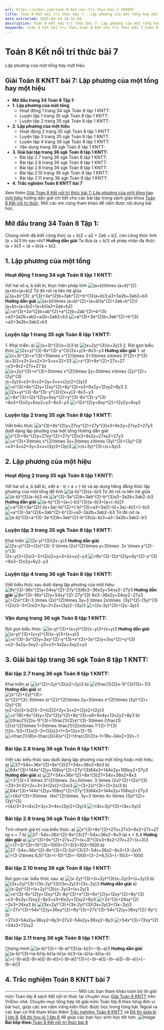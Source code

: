 ```yaml
---
url: https://vndoc.com/toan-8-ket-noi-tri-thuc-bai-7-294895
title: Toán 8 Kết nối tri thức bài 7 - Lập phương của một tổng hay một hiệu - VnDoc.com
date_extracted: 2025-04-14 16:31:04
description: Toán 8 Kết nối tri thức bài 7: Lập phương của một tổng hay một hiệu được VnDoc biên soạn lời giải nhằm giúp các em nắm được nội dung bài Lập phương của một tổng hay một hiệu, Toán 8 sách Kết nối tri thức. Mời các em tham khảo lời giải
keywords: toán 8 kết nối tri thức,toán 8 kết nối tri thức bài 7,toán 8 kết nối tri thức bài Lập phương của một tổng hay một hiệu,toán lớp 8 kết nối tri thức,giải toán 8 kết nối tri thức,giải sgk toán 8 kết nối tri thức,sgk toán 8 kết nối tri thức với cuộc sống,sách giáo khoa toán 8 kết nối tri thức,toán 8 kết nối tri thức với cuộc sống,toán 8 Lập phương của một tổng hay một hiệu
---
```


# Toán 8 Kết nối tri thức bài 7
 _Lập phương của một tổng hay một hiệu_
## **Giải Toán 8 KNTT bài 7: Lập phương của một tổng hay một hiệu**
  * **Mở đầu trang 34 Toán 8 Tập 1:**
  * **1\. Lập phương của một tổng**
    * Hoạt động 1 trang 34 sgk Toán 8 tập 1 KNTT: 
    * Luyện tập 1 trang 35 sgk Toán 8 tập 1 KNTT: 
    * Luyện tập 2 trang 35 sgk Toán 8 tập 1 KNTT: 
  * **2\. Lập phương của một hiệu**
    * Hoạt động 2 trang 35 sgk Toán 8 tập 1 KNTT: 
    * Luyện tập 3 trang 35 sgk Toán 8 tập 1 KNTT: 
    * Luyện tập 4 trang 36 sgk Toán 8 tập 1 KNTT: 
    * Vận dụng trang 36 sgk Toán 8 tập 1 KNTT: 
  * **3\. Giải bài tập trang 36 sgk Toán 8 tập 1 KNTT:**
    * Bài tập 2.7 trang 36 sgk Toán 8 tập 1 KNTT: 
    * Bài tập 2.8 trang 36 sgk Toán 8 tập 1 KNTT: 
    * Bài tập 2.8 trang 36 sgk Toán 8 tập 1 KNTT: 
    * Bài tập 2.10 trang 36 sgk Toán 8 tập 1 KNTT: 
    * Bài tập 2.11 trang 36 sgk Toán 8 tập 1 KNTT: 
  * **4\. Trắc nghiệm Toán 8 KNTT bài 7**

Xem thêm
[Giải Toán 8 Kết nối tri thức bài 7: Lập phương của một tổng hay một hiệu](<https://vndoc.com/toan-8-ket-noi-tri-thuc-bai-7-294895>) hướng dẫn giải chi tiết cho các bài tập trong sách giáo khoa [Toán 8 Kết nối tri thức](<https://vndoc.com/toan-8-ket-noi-tri-thuc>). Mời các em cùng tham khảo để nắm được nội dung bài học.
## **Mở đầu trang 34 Toán 8 Tập 1:**
Chúng mình đã biết công thức \(a + b\)2 = a2 \+ 2ab + b2, còn công thức tính \(a + b\)3 thì sao nhỉ?
**Hướng dẫn giải**
Ta đưa \(a + b\)3 về phép nhân đa thức:
\(a + b\)3 = \(a + b\)\(a + b\)2.
## 1\. Lập phương của một tổng
### **Hoạt động 1 trang 34 sgk Toán 8 tập 1 KNTT:**
Với hai số a, b bất kì, thực hiện phép tính
![\(a+b\)\\times \(a+b\)^{2}](https://i.vdoc.vn/data/image/blank.png)\(a+b\)×\(a+b\)2
Từ đó rút ra liên hệ giữa ![\(a+b\)^{3}; a^{3}+3a^{2}b+3ab^{2}+b^{3}](https://i.vdoc.vn/data/image/blank.png)\(a+b\)3;a3+3a2b+3ab2+b3
**Hướng dẫn giải**
![\(a+b\)\\times \(a+b\)^{2}=\(a+b\)\(a^{2}+2ab+b^{2}\)](https://i.vdoc.vn/data/image/blank.png)\(a+b\)×\(a+b\)2=\(a+b\)\(a2+2ab+b2\)
![=a^{3}+2a^{2}b+ab^{2}+a^{2}b+2ab^{2}+b^{3}](https://i.vdoc.vn/data/image/blank.png)=a3+2a2b+ab2+a2b+2ab2+b3
![=a^{3}+3a^{2}b+3ab^{2}+b^{3}](https://i.vdoc.vn/data/image/blank.png)=a3+3a2b+3ab2+b3
### **Luyện tập 1 trang 35 sgk Toán 8 tập 1 KNTT:**
1\. Khai triển: a\) ![\(x+3\)^{3}](https://i.vdoc.vn/data/image/blank.png)\(x+3\)3 b\) ![\(x+2y\)^{3}](https://i.vdoc.vn/data/image/blank.png)\(x+2y\)3
2\. Rút gọn biểu thức ![\(2x+y\)^{3}-8x^{3}-y^{3}](https://i.vdoc.vn/data/image/blank.png)\(2x+y\)3−8x3−y3
**Hướng dẫn giải**
1\. a\) ![\(x+3\)^{3}=x^{3}+3\\times x^{2}\\times 3+3\\times x\\times 3^{2}+3^{3}](https://i.vdoc.vn/data/image/blank.png)\(x+3\)3=x3+3×x2×3+3×x×32+33
![=x^{3}+9x^{2}+27x+27](https://i.vdoc.vn/data/image/blank.png)=x3+9x2+27x+27
b\) ![\(x+2y\)^{3}=x^{3}+3\\times x^{2}\\times 2y+3\\times x\\times \(2y\)^{2}+\(2y\)^{3}](https://i.vdoc.vn/data/image/blank.png)\(x+2y\)3=x3+3×x2×2y+3×x×\(2y\)2+\(2y\)3
![=x^{3}+6x^{2}y+12xy^{2}+8y^{3}](https://i.vdoc.vn/data/image/blank.png)=x3+6x2y+12xy2+8y3
2\. ![\(2x+y\)^{3}-8x^{3}-y^{3}](https://i.vdoc.vn/data/image/blank.png)\(2x+y\)3−8x3−y3
![=8x^{3}+12x^{2}y+6xy^{2}+y^{3}-8x^{3}-y^{3}](https://i.vdoc.vn/data/image/blank.png)=8x3+12x2y+6xy2+y3−8x3−y3
![=12x^{2}y+6xy^{2}](https://i.vdoc.vn/data/image/blank.png)=12x2y+6xy2
### **Luyện tập 2 trang 35 sgk Toán 8 tập 1 KNTT:**
Viết biểu thức ![x^{3}+9x^{2}y+27xy^{2}+27y^{3}](https://i.vdoc.vn/data/image/blank.png)x3+9x2y+27xy2+27y3 dưới dạng lập phương của một tổng
Hướng dẫn giải
![x^{3}+9x^{2}y+27xy^{2}+27y^{3}](https://i.vdoc.vn/data/image/blank.png)x3+9x2y+27xy2+27y3
![=x^{3}+3\\times x^{2}\\times 3y+3\\times x\\times \(3y\)^{3}+\(3y\)^{3}](https://i.vdoc.vn/data/image/blank.png)=x3+3×x2×3y+3×x×\(3y\)3+\(3y\)3
![=\(x+3y\)^{3}](https://i.vdoc.vn/data/image/blank.png)=\(x+3y\)3
## 2\. Lập phương của một hiệu
### **Hoạt động 2 trang 35 sgk Toán 8 tập 1 KNTT:**
Với hai số a, b bất kì, viết a - b = a + \(-b\) và áp dụng hằng đẳng thức lập phương của một tổng để tính ![\(a-b\)^{3}](https://i.vdoc.vn/data/image/blank.png)\(a−b\)3
Từ đó rút ra liên hệ giữa ![\(a-b\)^{3}](https://i.vdoc.vn/data/image/blank.png)\(a−b\)3 và ![a^{3}-3a^{2}b+3ab^{2}-b^{3}](https://i.vdoc.vn/data/image/blank.png)a3−3a2b+3ab2−b3
**Hướng dẫn giải**
![\(a-b\)^{3}=\[a+\(-b\)\]^{3}](https://i.vdoc.vn/data/image/blank.png)\(a−b\)3=\[a+\(−b\)\]3
![=a^{3}+3a^{2}\(-b\)+3a\(-b\)^{2}+\(-b\)^{3}](https://i.vdoc.vn/data/image/blank.png)=a3+3a2\(−b\)+3a\(−b\)2+\(−b\)3
![=a^{3}-3a^{2}b+3ab^{2}-b^{3}](https://i.vdoc.vn/data/image/blank.png)=a3−3a2b+3ab2−b3
Từ đó rút ra ![\(a-b\)^{3}=a^{3}-3a^{2}b+3ab^{2}-b^{3}](https://i.vdoc.vn/data/image/blank.png)\(a−b\)3=a3−3a2b+3ab2−b3
### **Luyện tập 3 trang 35 sgk Toán 8 tập 1 KNTT:**
Khai triển ![\(2x-y\)^{3}](https://i.vdoc.vn/data/image/blank.png)\(2x−y\)3
**Hướng dẫn giải**
![\(2x-y\)^{3}=\(2x\)^{3}-3 \\times \(2x\)^{2}\\times y+3\\times  2x \\times y^{2}-y^{3}](https://i.vdoc.vn/data/image/blank.png)\(2x−y\)3=\(2x\)3−3×\(2x\)2×y+3×2x×y2−y3
![=8x^{3}-12x^{2}y+6y^{2}-y^{3}](https://i.vdoc.vn/data/image/blank.png)=8x3−12x2y+6y2−y3
### **Luyện tập 4 trang 36 sgk Toán 8 tập 1 KNTT:**
Viết biểu thức sau dưới dạng lập phương của một hiệu: ![8x^{3}-36x^{2}y+54xy^{2}-27y^{3}](https://i.vdoc.vn/data/image/blank.png)8x3−36x2y+54xy2−27y3
**Hướng dẫn giải**
![8x^{3}-36x^{2}y+54xy^{2}-27y^{3}](https://i.vdoc.vn/data/image/blank.png) 8x3−36x2y+54xy2−27y3
![=\(2x\)^{3}-3 \\times \(2x\)^{2}\\times 3y+3 \\times 2x\\times  \(3y\)^{2}-\(3y\)^{3}](https://i.vdoc.vn/data/image/blank.png)=\(2x\)3−3×\(2x\)2×3y+3×2x×\(3y\)2−\(3y\)3
![=\(2x-3y\)^{3}](https://i.vdoc.vn/data/image/blank.png)=\(2x−3y\)3
### **Vận dụng trang 36 sgk Toán 8 tập 1 KNTT:**
Rút gọn biểu thức: ![\(x-y\)^{3}+\(x+y\)^{3}](https://i.vdoc.vn/data/image/blank.png)\(x−y\)3+\(x+y\)3
**Hướng dẫn giải**
![\(x-y\)^{3}+\(x+y\)^{3}](https://i.vdoc.vn/data/image/blank.png)\(x−y\)3+\(x+y\)3
![=x^{3}-3x^{2}y+3xy^{2}-y^{3}+x^{3}+3x^{2}y+3xy^{2}+y^{3}](https://i.vdoc.vn/data/image/blank.png)=x3−3x2y+3xy2−y3+x3+3x2y+3xy2+y3
## 3\. Giải bài tập trang 36 sgk Toán 8 tập 1 KNTT:
### **Bài tập 2.7 trang 36 sgk Toán 8 tập 1 KNTT:**
Khai triển
a\) ![\(x^{2}+2y\)^{3}](https://i.vdoc.vn/data/image/blank.png)\(x2+2y\)3
b\) ![\(\\frac{1}{2}x-1\)^{3}](https://i.vdoc.vn/data/image/blank.png)\(12x−1\)3
**Hướng dẫn giải**
a\) ![\(x^{2}+2y\)^{3}=\(x^{2}\)^{3}-3\\times \(x^{2}\)^{2}\\times 2y+3\\times x^{2}\\times \(2y\)^{2}+\(2y\)^{3}](https://i.vdoc.vn/data/image/blank.png)\(x2+2y\)3=\(x2\)3−3×\(x2\)2×2y+3×x2×\(2y\)2+\(2y\)3
![=x^{6}+6x^{4}y+12x^{2}y^{2}+8y^{3}](https://i.vdoc.vn/data/image/blank.png)=x6+6x4y+12x2y2+8y3
b\) ![\(\\frac{1}{2}x-1\)^{3}=\(\\frac{1}{2}x\)^{3}-3\\times \(\\frac{1}{2}x\)^{2}\\times 1+3\\times \\frac{1}{2}x\\times 1^{2}-1^{3}](https://i.vdoc.vn/data/image/blank.png)\(12x−1\)3=\(12x\)3−3×\(12x\)2×1+3×12x×12−13
![=\\frac{1}{8}x-\\frac{3}{4}x^{2}+\\frac{3}{2}x-1](https://i.vdoc.vn/data/image/blank.png)=18x−34x2+32x−1
### **Bài tập 2.8 trang 36 sgk Toán 8 tập 1 KNTT:**
Viết các biểu thức sau dưới dạng lập phương của một tổng hoặc một hiệu.
a\) ![27+54x+36x^{2}+8x^{3}](https://i.vdoc.vn/data/image/blank.png)27+54x+36x2+8x3
b\) ![64x^{3}+144x^{2}y+108xy^{2}+27y^{3}](https://i.vdoc.vn/data/image/blank.png)64x3+144x2y+108xy2+27y3
**Hướng dẫn giải**
a\) ![27+54x+36x^{2}+8x^{3}](https://i.vdoc.vn/data/image/blank.png)27+54x+36x2+8x3
![=3^{3}+3 \\times 3^{2}\\times  2x+3\\times  3 \\times \(2x\)^{2}+\(2x\)^{3}](https://i.vdoc.vn/data/image/blank.png)=33+3×32×2x+3×3×\(2x\)2+\(2x\)3
![=\(3+2x\)^{3}](https://i.vdoc.vn/data/image/blank.png)=\(3+2x\)3
b\) ![64x^{3}+144x^{2}y+108xy^{2}+27y^{3}](https://i.vdoc.vn/data/image/blank.png)64x3+144x2y+108xy2+27y3
![=\(4x\)^{3}+3\\times  \(4x\)^{2}\\times  3y+3 \\times 4x \\times \(3y\)^{2}+\(3y\)^{3}](https://i.vdoc.vn/data/image/blank.png)=\(4x\)3+3×\(4x\)2×3y+3×4x×\(3y\)2+\(3y\)3
![=\(4x+3y\)^{3}](https://i.vdoc.vn/data/image/blank.png)=\(4x+3y\)3
### **Bài tập 2.8 trang 36 sgk Toán 8 tập 1 KNTT:**
Tính nhanh giá trị của biểu thức:
a\) ![x^{3}+9x^{2}+27x+27](https://i.vdoc.vn/data/image/blank.png)x3+9x2+27x+27 tại x = 7
b\) ![27 -54x+36x^{2}-8x^{3}](https://i.vdoc.vn/data/image/blank.png)27−54x+36x2−8x3 tại x = 6,4
**Hướng dẫn giải**
a\) ![x^{3}+9x^{2}+27x+27=\(x+3\)^{3}](https://i.vdoc.vn/data/image/blank.png)x3+9x2+27x+27=\(x+3\)3
![=\(7+3\)^{3}=10^{3}=1000](https://i.vdoc.vn/data/image/blank.png)=\(7+3\)3=103=1000
b\) ![27 -54x+36x^{2}-8x^{3}=\(3-2x\)^{3}](https://i.vdoc.vn/data/image/blank.png)27−54x+36x2−8x3=\(3−2x\)3
![=\(3-2\\times 6,5\)^{3}=\(-10\)^{3}=-1000](https://i.vdoc.vn/data/image/blank.png)=\(3−2×6,5\)3=\(−10\)3=−1000
### **Bài tập 2.10 trang 36 sgk Toán 8 tập 1 KNTT:**
Rút gọn các biểu thức sau:
a\) ![\(x-2y\)^{3}+\(x+2y\)^{3}](https://i.vdoc.vn/data/image/blank.png)\(x−2y\)3+\(x+2y\)3
b\) ![\(3x+2y\)^{3}+\(3x-2y\)^{3}](https://i.vdoc.vn/data/image/blank.png)\(3x+2y\)3+\(3x−2y\)3
**Hướng dẫn giải**
a\) ![\(x-2y\)^{3}+\(x+2y\)^{3}](https://i.vdoc.vn/data/image/blank.png)\(x−2y\)3+\(x+2y\)3
![=x^{3}-6x^{2}y+12xy^{2}-8y^{3}+x^{3}+6x^{2}y+12xy^{2}+8y^{3}](https://i.vdoc.vn/data/image/blank.png)=x3−6x2y+12xy2−8y3+x3+6x2y+12xy2+8y3
![=2x^{3}+24xy^{2}](https://i.vdoc.vn/data/image/blank.png)=2x3+24xy2
b\) ![\(3x+2y\)^{3}+\(3x-2y\)^{3}](https://i.vdoc.vn/data/image/blank.png)\(3x+2y\)3+\(3x−2y\)3
![=27x^{3}+54x^{2}y+36xy^{2}+8y^{3}+27x^{3}-54x^{2}y+36xy^{2}-8y^{3}](https://i.vdoc.vn/data/image/blank.png)=27x3+54x2y+36xy2+8y3+27x3−54x2y+36xy2−8y3
![=54x^{3}+72xy^{2}](https://i.vdoc.vn/data/image/blank.png)=54x3+72xy2
### **Bài tập 2.11 trang 36 sgk Toán 8 tập 1 KNTT:**
Chứng minh ![\(a-b\)^{3}=-\(b-a\)^{3}](https://i.vdoc.vn/data/image/blank.png)\(a−b\)3=−\(b−a\)3
**Hướng dẫn giải**
![\(a-b\)^{3}=\(a-b\)\(a-b\)\(a-b\)](https://i.vdoc.vn/data/image/blank.png)\(a−b\)3=\(a−b\)\(a−b\)\(a−b\)
![=\[-\(b-a\)\]\[-\(b-a\)\]\[-\(b-a\)\]=\[-\(b-a\)\]^{3}](https://i.vdoc.vn/data/image/blank.png)=\[−\(b−a\)\]\[−\(b−a\)\]\[−\(b−a\)\]=\[−\(b−a\)\]3
## 4\. Trắc nghiệm Toán 8 KNTT bài 7
\-------------------------------------
Mời các bạn tham khảo toàn bộ lời giải môn Toán lớp 8 sách Kết nối tri thức tại chuyên mục [Giải Toán 8 KNTT](<https://vndoc.com/toan-8-ket-noi-tri-thuc>) trên VnDoc nhé. Chuyên mục tổng hợp lời giải môn Toán lớp 8 theo từng đơn vị bài học, giúp các em nắm vững kiến thức được học trong từng bài. Ngoài ra các bạn có thể tham khảo thêm [Trắc nghiệm Toán 8 KNTT](<https://vndoc.com/test-mon-toan-lop8>) và [Đề thi giữa kì 1 lớp 8,](<https://vndoc.com/de-thi-giua-ki-1-lop8>) [Đề thi học kì 1 lớp 8](<https://vndoc.com/de-thi-hoc-ki-1-lop8>) để giúp các bạn học sinh học tốt hơn.
![image](https://i.vdoc.vn/data/image/2022/08/26/ban-tay.svg) **Bài tiếp theo:**[Toán 8 Kết nối tri thức bài 8](<https://vndoc.com/toan-8-ket-noi-tri-thuc-bai-8-294900>)
